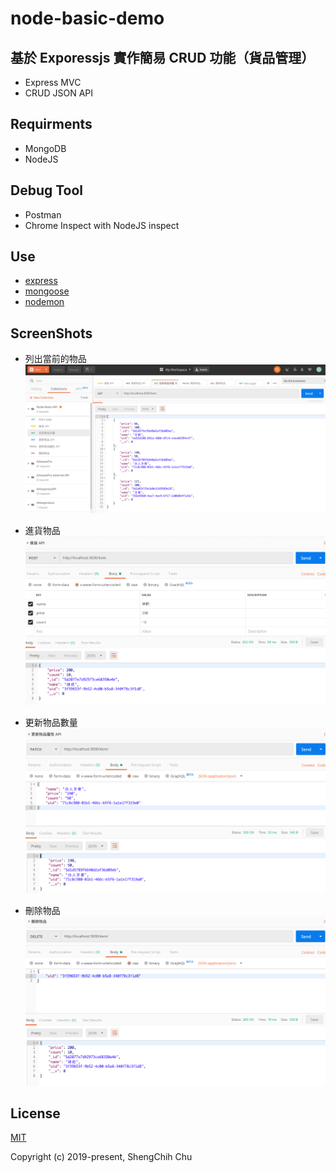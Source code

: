 node-basic-demo
==================

## 基於 Exporessjs 實作簡易 CRUD 功能（貨品管理）

- Express MVC
- CRUD JSON API

## Requirments

- MongoDB
- NodeJS

## Debug Tool

- Postman
- Chrome Inspect with NodeJS inspect

## Use
- [express](https://github.com/expressjs/express)
- [mongoose](https://www.npmjs.com/package/mongoose)
- [nodemon](https://www.npmjs.com/package/nodemon)

## ScreenShots

- 列出當前的物品
![image](https://github.com/ShengChih/node-basic-demo/blob/dev/screenshots/%E5%88%97%E5%87%BA%E7%95%B6%E5%89%8D%E7%89%A9%E5%93%81.png)

- 進貨物品
![image](https://github.com/ShengChih/node-basic-demo/blob/dev/screenshots/%E9%80%B2%E8%B2%A8%E7%89%A9%E5%93%81.png)

- 更新物品數量
![image](https://github.com/ShengChih/node-basic-demo/blob/dev/screenshots/%E6%9B%B4%E6%96%B0%E7%89%A9%E5%93%81%E6%95%B8%E9%87%8F.png)

- 刪除物品
![image](https://github.com/ShengChih/node-basic-demo/blob/dev/screenshots/%E5%88%AA%E9%99%A4%E7%89%A9%E5%93%81.png)

## License

[MIT](http://opensource.org/licenses/MIT)

Copyright (c) 2019-present, ShengChih Chu